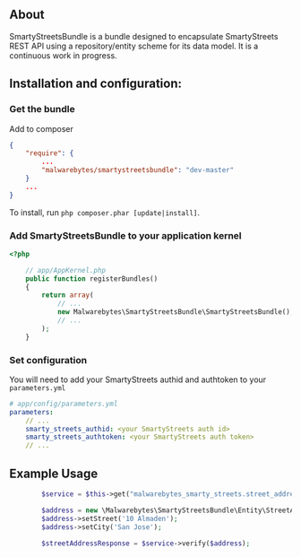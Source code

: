 ## About ##
SmartyStreetsBundle is a bundle designed to encapsulate SmartyStreets REST API using
a repository/entity scheme for its data model. It is a continuous work in progress.


## Installation and configuration:

### Get the bundle

Add to composer

``` json
{
    "require": {
        ...
        "malwarebytes/smartystreetsbundle": "dev-master"
    }
    ...
}
```

To install, run `php composer.phar [update|install]`.

### Add SmartyStreetsBundle to your application kernel

``` php
<?php

    // app/AppKernel.php
    public function registerBundles()
    {
        return array(
            // ...
            new Malwarebytes\SmartyStreetsBundle\SmartyStreetsBundle(),
            // ...
        );
    }
```

### Set configuration

You will need to add your SmartyStreets authid and authtoken to your `parameters.yml`

``` yml
# app/config/parameters.yml
parameters:
    // ...
    smarty_streets_authid: <your SmartyStreets auth id>
    smarty_streets_authtoken: <your SmartyStreets auth token> 
    // ...
```
## Example Usage ##

``` php
        $service = $this->get("malwarebytes_smarty_streets.street_address_service");

        $address = new \Malwarebytes\SmartyStreetsBundle\Entity\StreetAddressRequest();
        $address->setStreet('10 Almaden');
        $address->setCity('San Jose');

        $streetAddressResponse = $service->verify($address);
```